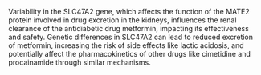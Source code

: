 Variability in the SLC47A2 gene, which affects the function of the MATE2 protein involved in drug excretion in the kidneys, influences the renal clearance of the antidiabetic drug metformin, impacting its effectiveness and safety. Genetic differences in SLC47A2 can lead to reduced excretion of metformin, increasing the risk of side effects like lactic acidosis, and potentially affect the pharmacokinetics of other drugs like cimetidine and procainamide through similar mechanisms.